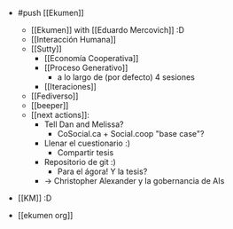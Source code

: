 - #push [[Ekumen]]
  - [[Ekumen]] with [[Eduardo Mercovich]] :D
  - [[Interacción Humana]]
  - [[Sutty]]
    - [[Economía Cooperativa]]
    - [[Proceso Generativo]]
      - a lo largo de (por defecto) 4 sesiones
    - [[Iteraciones]]
  - [[Fediverso]]
  - [[beeper]]
  - [[next actions]]:
    - Tell Dan and Melissa?
      - CoSocial.ca + Social.coop "base case"?
    - Llenar el cuestionario :)
      - Compartir tesis
    - Repositorio de git :)
      - Para el ágora! Y la tesis?
    - -> Christopher Alexander y la gobernancia de AIs

- [[KM]] :D
- [[ekumen org]]

